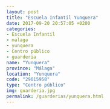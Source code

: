 ```yaml
---
layout: post
title: "Escuela Infantil Yunquera"
date: 2017-09-20 20:57:05 +0200
categories:
- Escuela Infantil
- malaga
- yunquera
- Centro público
- guarderia
name: "Yunquera"
province: "Málaga"
location: "Yunquera"
code: "29015958"
type: "Centro público"
img: guarderia.jpg
permalink: /guarderias/yunquera.html
---
```

